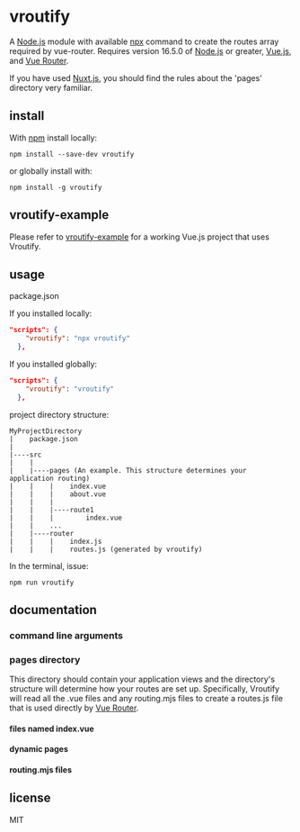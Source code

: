 # vroutify

A [Node.js](https://nodejs.org) module with available [npx](https://www.npmjs.com/package.npx) command to create the routes array required by vue-router.
Requires version 16.5.0 of [Node.js](https://nodejs.org) or greater, [Vue.js](https://v3.vuejs.org/), and [Vue Router](https://router.vuejs.org/).

If you have used [Nuxt.js](https://nuxtjs.org/), you should find the rules about the 'pages' directory very familiar.

## install

With [npm](http://npmjs.org) install locally:

```
npm install --save-dev vroutify
```

or globally install with:

```
npm install -g vroutify
```

## vroutify-example

Please refer to [vroutify-example](https://github.com/wiowou/vroutify-example) for a working Vue.js project that uses Vroutify.

## usage

package.json

If you installed locally:

```json
"scripts": {
    "vroutify": "npx vroutify"
  },
```

If you installed globally:

```json
"scripts": {
    "vroutify": "vroutify"
  },
```

project directory structure:

```
MyProjectDirectory
|    package.json
|
|----src
|    |
|    |----pages (An example. This structure determines your application routing)
|    |    |    index.vue
|    |    |    about.vue
|    |    |
|    |    |----route1
|    |    |        index.vue
|    |    ...
|    |----router
|    |    |    index.js
|    |    |    routes.js (generated by vroutify)
```

In the terminal, issue:

```
npm run vroutify
```

## documentation

### command line arguments

### pages directory

This directory should contain your application views and the directory's structure will determine how your routes are set up.
Specifically, Vroutify will read all the .vue files and any routing.mjs files to create a routes.js file that is used directly
by [Vue Router](https://router.vuejs.org/).

#### files named index.vue

#### dynamic pages

#### routing.mjs files

## license

MIT
